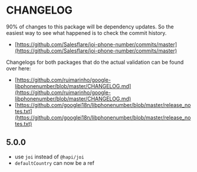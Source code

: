 # CHANGELOG

90% of changes to this package will be dependency updates.
So the easiest way to see what happened is to check the commit history.

* [https://github.com/Salesflare/joi-phone-number/commits/master](https://github.com/Salesflare/joi-phone-number/commits/master)

Changelogs for both packages that do the actual validation can be found over here:

* [https://github.com/ruimarinho/google-libphonenumber/blob/master/CHANGELOG.md](https://github.com/ruimarinho/google-libphonenumber/blob/master/CHANGELOG.md)
* [https://github.com/googlei18n/libphonenumber/blob/master/release_notes.txt](https://github.com/googlei18n/libphonenumber/blob/master/release_notes.txt)

## 5.0.0

* use `joi` instead of `@hapi/joi`
* `defaultCountry` can now be a ref
